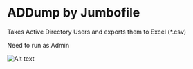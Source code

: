 # ADDump by Jumbofile
Takes Active Directory Users and exports them to Excel (*.csv)

Need to run as Admin

![Alt text](http://i.imgur.com/3BIWW5X.png "")

